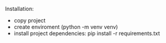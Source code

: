 Installation:
 - copy project 
 - create enviroment (python -m venv venv)
 - install project dependencies: pip install -r requirements.txt 
